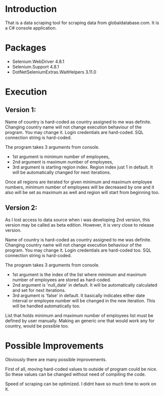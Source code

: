 # Introduction
That is a data scraping tool for scraping data from globaldatabase.com.
It is a C# console application.

# Packages
* Selenium.WebDriver 4.8.1
* Selenium.Support 4.8.1
* DotNetSeleniumExtras.WaitHelpers 3.11.0

# Execution

## Version 1:
Name of country is hard-coded as country assigned to me was definite. Changing country name will not change execution behaviour of the program. You may change it.
Login credentials are hard-coded.
SQL connection string is hard-coded.

The program takes 3 arguments from console. 
* 1st argument is minimum number of employees,
* 2nd argument is maximum number of employees,
* 3rd argument is starting region index. Region index just 1 in default. It will be automatically changed for next iterations.

Once all regions are iterated for given minimum and maximum employee numbers, 
minimum number of employees will be decreased by one and it also will be set as maximum as well and region will start from beginning too.

## Version 2:
As I lost access to data source when i was developing 2nd version, this version may be called as beta edition.
However, it is very close to release version.

Name of country is hard-coded as country assigned to me was definite. Changing country name will not change execution behaviour of the program. You may change it.
Login credentials are hard-coded too.
SQL connection string is hard-coded.

The program takes 3 arguments from console. 
* 1st argument is the index of the list where minimum and maximum number of employees are stored as hard-coded.
* 2nd argument is 'null_date' in default. It will be automatically calculated and set for next iterations.
* 3rd argument is 'false' in default. It basically indicates either date interval or employee number will be changed in the new iteration. This will be handled automatically too.

List that holds minimum and maximum number of employees list must be defined by user manually. 
Making an generic one that would work any for country, would be possible too.

# Possible Improvements
Obviously there are many possible improvements.

First of all, moving hard-coded values to outside of program could be nice. So these values can be changed without need of compiling the code.

Speed of scraping can be optimized. I didnt have so much time to work on it.